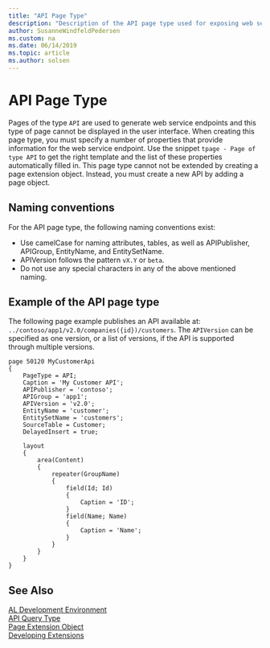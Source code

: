 ```yaml
---
title: "API Page Type"
description: "Description of the API page type used for exposing web service endpoints."
author: SusanneWindfeldPedersen
ms.custom: na
ms.date: 06/14/2019
ms.topic: article
ms.author: solsen
---
```


# API Page Type

Pages of the type `API` are used to generate web service endpoints and this type of page cannot be displayed in the user interface. When creating this page type, you must specify a number of properties that provide information for the web service endpoint. Use the snippet `tpage - Page of type API` to get the right template and the list of these properties automatically filled in. This page type cannot not be extended by creating a page extension object. Instead, you must create a new API by adding a page object.

## Naming conventions

For the API page type, the following naming conventions exist:

- Use camelCase for naming attributes, tables, as well as APIPublisher, APIGroup, EntityName, and EntitySetName.
- APIVersion follows the pattern `vX.Y` or `beta`.
- Do not use any special characters in any of the above mentioned naming.


## Example of the API page type
The following page example publishes an API available at:
`../contoso/app1/v2.0/companies({id})/customers`. The `APIVersion` can be specified as one version, or a list of versions, if the API is supported through multiple versions.

```
page 50120 MyCustomerApi
{
    PageType = API;
    Caption = 'My Customer API';
    APIPublisher = 'contoso';
    APIGroup = 'app1';
    APIVersion = 'v2.0';
    EntityName = 'customer';
    EntitySetName = 'customers';
    SourceTable = Customer;
    DelayedInsert = true;
    
    layout
    {
        area(Content)
        {
            repeater(GroupName)
            {
                field(Id; Id)
                {
                    Caption = 'ID';
                }
                field(Name; Name)
                {
                    Caption = 'Name';
                }
            }
        }
    }
}
```

## See Also  
[AL Development Environment](devenv-reference-overview.md)  
[API Query Type](devenv-api-querytype.md)  
[Page Extension Object](devenv-page-ext-object.md)  
[Developing Extensions](devenv-dev-overview.md)  
